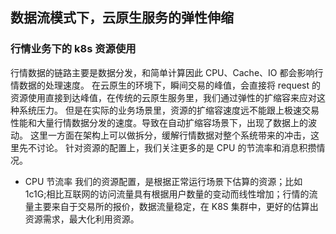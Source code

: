 ## 数据流模式下，云原生服务的弹性伸缩

### 行情业务下的 k8s 资源使用

行情数据的链路主要是数据分发，和简单计算因此 CPU、Cache、IO 都会影响行情数据的处理速度。
在云原生的环境下，瞬间交易的峰值，会直接将 request 的资源使用直接到达峰值，在传统的云原生服务里，我们通过弹性的扩缩容来应对这种系统压力。
但是在实际的业务场景里，资源的扩缩容速度远不能跟上极速交易性能和大量行情数据分发的速度。导致在自动扩缩容场景下，出现了数据上的波动。
这里一方面在架构上可以做拆分，缓解行情数据对整个系统带来的冲击，这里先不讨论。
针对资源的配置上，我们关注更多的是 CPU 的节流率和消息积攒情况。

- CPU 节流率
  我们的资源配置，是根据正常运行场景下估算的资源；比如 1c1G;相比互联网的访问流量具有根据用户数量的变动而线性增加；行情的流量主要来自于交易所的报价，数据流量稳定，在 K8S 集群中，更好的估算出资源需求，最大化利用资源。
